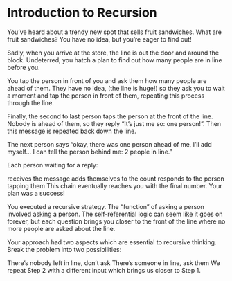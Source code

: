 # Introduction to Recursion

You’ve heard about a trendy new spot that sells fruit sandwiches. What are fruit sandwiches? You have no idea, but you’re eager to find out!

Sadly, when you arrive at the store, the line is out the door and around the block. Undeterred, you hatch a plan to find out how many people are in line before you.

You tap the person in front of you and ask them how many people are ahead of them. They have no idea, (the line is huge!) so they ask you to wait a moment and tap the person in front of them, repeating this process through the line.

Finally, the second to last person taps the person at the front of the line. Nobody is ahead of them, so they reply “It’s just me so: one person!”. Then this message is repeated back down the line.

The next person says “okay, there was one person ahead of me, I’ll add myself… I can tell the person behind me: 2 people in line.”

Each person waiting for a reply:

receives the message
adds themselves to the count
responds to the person tapping them
This chain eventually reaches you with the final number. Your plan was a success!

You executed a recursive strategy. The “function” of asking a person involved asking a person. The self-referential logic can seem like it goes on forever, but each question brings you closer to the front of the line where no more people are asked about the line.

Your approach had two aspects which are essential to recursive thinking. Break the problem into two possibilities:

There’s nobody left in line, don’t ask
There’s someone in line, ask them
We repeat Step 2 with a different input which brings us closer to Step 1.
